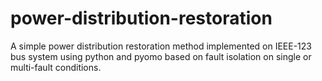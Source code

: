 # power-distribution-restoration
A simple power distribution restoration method implemented on IEEE-123 bus system using python and pyomo based on fault isolation on single or multi-fault conditions.
